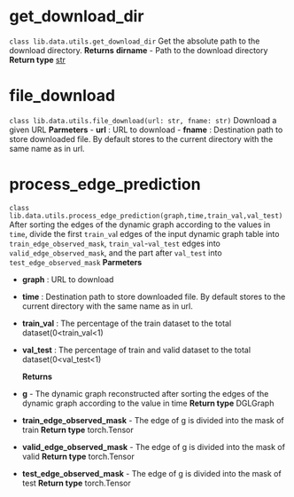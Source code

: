# get_download_dir

`class lib.data.utils.get_download_dir`
    Get the absolute path to the download directory.
        **Returns**             **dirname** - Path to the download directory
        **Return type**         [str](https://docs.python.org/3/library/stdtypes.html#str)

# file_download
`class lib.data.utils.file_download(url: str, fname: str)`
    Download a given URL
    **Parmeters**
    - **url** : URL to download
    - **fname** : Destination path to store downloaded file. By default stores to the current directory with the same name as in url.

# process_edge_prediction
`class lib.data.utils.process_edge_prediction(graph,time,train_val,val_test)`
After sorting the edges of the dynamic graph according to the values in `time`, divide the first `train_va`l edges of the input dynamic graph table into `train_edge_observed_mask`, `train_val`-`val_test` edges into `valid_edge_observed_mask`, and the part after `val_test` into `test_edge_observed_mask`
    **Parmeters**
- **graph** : URL to download
- **time** : Destination path to store downloaded file. By default stores to the current directory with the same name as in url.
- **train_val** : The percentage of the train dataset to the total dataset(0<train_val<1)
- **val_test** : The percentage of train and valid dataset to the total dataset(0<val_test<1)

    **Returns**             
- **g** - The dynamic graph reconstructed after sorting the edges of the dynamic graph according to the value in time
    **Return type**         DGLGraph
- **train_edge_observed_mask** - The edge of g is divided into the mask of train
    **Return type**         torch.Tensor
- **valid_edge_observed_mask** - The edge of g is divided into the mask of valid
    **Return type**         torch.Tensor
- **test_edge_observed_mask** - The edge of g is divided into the mask of test
    **Return type**         torch.Tensor